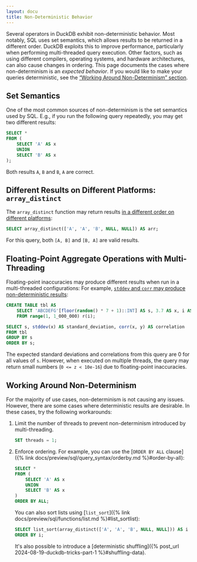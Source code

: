 ```yaml
---
layout: docu
title: Non-Deterministic Behavior
---
```


Several operators in DuckDB exhibit non-deterministic behavior.
Most notably, SQL uses set semantics, which allows results to be returned in a different order.
DuckDB exploits this to improve performance, particularly when performing multi-threaded query execution.
Other factors, such as using different compilers, operating systems, and hardware architectures, can also cause changes in ordering.
This page documents the cases where non-determinism is an _expected behavior_.
If you would like to make your queries deterministic, see the [“Working Around Non-Determinism” section](#working-around-non-determinism).

## Set Semantics

One of the most common sources of non-determinism is the set semantics used by SQL.
E.g., if you run the following query repeatedly, you may get two different results:

```sql
SELECT *
FROM (
    SELECT 'A' AS x
    UNION
    SELECT 'B' AS x
);
```

Both results `A`, `B` and `B`, `A` are correct.

## Different Results on Different Platforms: `array_distinct`

The `array_distinct` function may return results [in a different order on different platforms](https://github.com/duckdb/duckdb/issues/13746):

```sql
SELECT array_distinct(['A', 'A', 'B', NULL, NULL]) AS arr;
```

For this query, both `[A, B]` and `[B, A]` are valid results.

## Floating-Point Aggregate Operations with Multi-Threading

Floating-point inaccuracies may produce different results when run in a multi-threaded configurations:
For example, [`stddev` and `corr` may produce non-deterministic results](https://github.com/duckdb/duckdb/issues/13763):

```sql
CREATE TABLE tbl AS
    SELECT 'ABCDEFG'[floor(random() * 7 + 1)::INT] AS s, 3.7 AS x, i AS y
    FROM range(1, 1_000_000) r(i);

SELECT s, stddev(x) AS standard_deviation, corr(x, y) AS correlation
FROM tbl
GROUP BY s
ORDER BY s;
```

The expected standard deviations and correlations from this query are 0 for all values of `s`.
However, when executed on multiple threads, the query may return small numbers (`0 <= z < 10e-16`) due to floating-point inaccuracies.

## Working Around Non-Determinism

For the majority of use cases, non-determinism is not causing any issues.
However, there are some cases where deterministic results are desirable.
In these cases, try the following workarounds:

1. Limit the number of threads to prevent non-determinism introduced by multi-threading.

   ```sql
   SET threads = 1;
   ```

2. Enforce ordering. For example, you can use the [`ORDER BY ALL` clause]({% link docs/preview/sql/query_syntax/orderby.md %}#order-by-all):

   ```sql
   SELECT *
   FROM (
       SELECT 'A' AS x
       UNION
       SELECT 'B' AS x
   )
   ORDER BY ALL;
   ```

   You can also sort lists using [`list_sort`]({% link docs/preview/sql/functions/list.md %}#list_sortlist):

   ```sql
   SELECT list_sort(array_distinct(['A', 'A', 'B', NULL, NULL])) AS i
   ORDER BY i;
   ```

   It's also possible to introduce a [deterministic shuffling]({% post_url 2024-08-19-duckdb-tricks-part-1 %}#shuffling-data).
